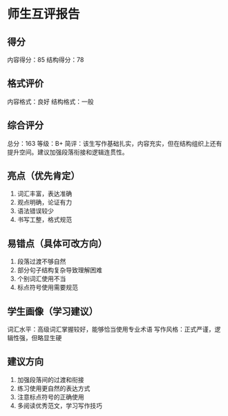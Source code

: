 # 师生互评报告

## 得分
内容得分：85
结构得分：78

## 格式评价
内容格式：良好
结构格式：一般

## 综合评分
总分：163
等级：B+
简评：该生写作基础扎实，内容充实，但在结构组织上还有提升空间。建议加强段落衔接和逻辑连贯性。

## 亮点（优先肯定）
1. 词汇丰富，表达准确
2. 观点明确，论证有力
3. 语法错误较少
4. 书写工整，格式规范

## 易错点（具体可改方向）
1. 段落过渡不够自然
2. 部分句子结构复杂导致理解困难
3. 个别词汇使用不当
4. 标点符号使用需要规范

## 学生画像（学习建议）
词汇水平：高级词汇掌握较好，能够恰当使用专业术语
写作风格：正式严谨，逻辑性强，但略显生硬

## 建议方向
1. 加强段落间的过渡和衔接
2. 练习使用更自然的表达方式
3. 注意标点符号的正确使用
4. 多阅读优秀范文，学习写作技巧